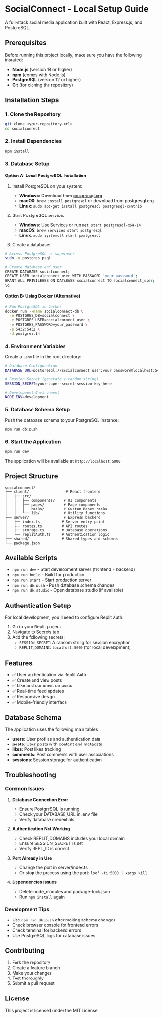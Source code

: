 # SocialConnect - Local Setup Guide

A full-stack social media application built with React, Express.js, and PostgreSQL.

## Prerequisites

Before running this project locally, make sure you have the following installed:

- **Node.js** (version 18 or higher)
- **npm** (comes with Node.js)
- **PostgreSQL** (version 12 or higher)
- **Git** (for cloning the repository)

## Installation Steps

### 1. Clone the Repository

```bash
git clone <your-repository-url>
cd socialconnect
```

### 2. Install Dependencies

```bash
npm install
```

### 3. Database Setup

#### Option A: Local PostgreSQL Installation

1. Install PostgreSQL on your system:
   - **Windows**: Download from [postgresql.org](https://www.postgresql.org/download/windows/)
   - **macOS**: `brew install postgresql` or download from postgresql.org
   - **Linux**: `sudo apt-get install postgresql postgresql-contrib`

2. Start PostgreSQL service:
   - **Windows**: Use Services or run `net start postgresql-x64-14`
   - **macOS**: `brew services start postgresql`
   - **Linux**: `sudo systemctl start postgresql`

3. Create a database:
```bash
# Access PostgreSQL as superuser
sudo -u postgres psql

# Create database and user
CREATE DATABASE socialconnect;
CREATE USER socialconnect_user WITH PASSWORD 'your_password';
GRANT ALL PRIVILEGES ON DATABASE socialconnect TO socialconnect_user;
\q
```

#### Option B: Using Docker (Alternative)

```bash
# Run PostgreSQL in Docker
docker run --name socialconnect-db \
  -e POSTGRES_DB=socialconnect \
  -e POSTGRES_USER=socialconnect_user \
  -e POSTGRES_PASSWORD=your_password \
  -p 5432:5432 \
  -d postgres:14
```

### 4. Environment Variables

Create a `.env` file in the root directory:

```bash
# Database Configuration
DATABASE_URL=postgresql://socialconnect_user:your_password@localhost:5432/socialconnect

# Session Secret (generate a random string)
SESSION_SECRET=your-super-secret-session-key-here

# Development Environment
NODE_ENV=development
```

### 5. Database Schema Setup

Push the database schema to your PostgreSQL instance:

```bash
npm run db:push
```

### 6. Start the Application

```bash
npm run dev
```

The application will be available at `http://localhost:5000`

## Project Structure

```
socialconnect/
├── client/                 # React frontend
│   ├── src/
│   │   ├── components/    # UI components
│   │   ├── pages/         # Page components
│   │   ├── hooks/         # Custom React hooks
│   │   └── lib/           # Utility functions
├── server/                # Express backend
│   ├── index.ts          # Server entry point
│   ├── routes.ts         # API routes
│   ├── storage.ts        # Database operations
│   └── replitAuth.ts     # Authentication logic
├── shared/               # Shared types and schemas
└── package.json
```

## Available Scripts

- `npm run dev` - Start development server (frontend + backend)
- `npm run build` - Build for production
- `npm run start` - Start production server
- `npm run db:push` - Push database schema changes
- `npm run db:studio` - Open database studio (if available)

## Authentication Setup

For local development, you'll need to configure Replit Auth:

1. Go to your Replit project
2. Navigate to Secrets tab
3. Add the following secrets:
   - `SESSION_SECRET`: A random string for session encryption
   - `REPLIT_DOMAINS`: `localhost:5000` (for local development)

## Features

- ✅ User authentication via Replit Auth
- ✅ Create and view posts
- ✅ Like and comment on posts
- ✅ Real-time feed updates
- ✅ Responsive design
- ✅ Mobile-friendly interface

## Database Schema

The application uses the following main tables:

- **users**: User profiles and authentication data
- **posts**: User posts with content and metadata
- **likes**: Post likes tracking
- **comments**: Post comments with user associations
- **sessions**: Session storage for authentication

## Troubleshooting

### Common Issues

1. **Database Connection Error**
   - Ensure PostgreSQL is running
   - Check your DATABASE_URL in .env file
   - Verify database credentials

2. **Authentication Not Working**
   - Check REPLIT_DOMAINS includes your local domain
   - Ensure SESSION_SECRET is set
   - Verify REPL_ID is correct

3. **Port Already in Use**
   - Change the port in server/index.ts
   - Or stop the process using the port: `lsof -ti:5000 | xargs kill`

4. **Dependencies Issues**
   - Delete node_modules and package-lock.json
   - Run `npm install` again

### Development Tips

- Use `npm run db:push` after making schema changes
- Check browser console for frontend errors
- Check terminal for backend errors
- Use PostgreSQL logs for database issues

## Contributing

1. Fork the repository
2. Create a feature branch
3. Make your changes
4. Test thoroughly
5. Submit a pull request

## License

This project is licensed under the MIT License.
